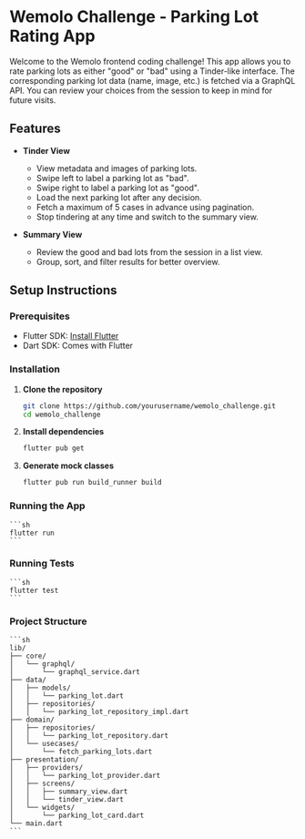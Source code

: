 # Wemolo Challenge - Parking Lot Rating App

Welcome to the Wemolo frontend coding challenge! This app allows you to rate parking lots as either "good" or "bad" using a Tinder-like interface. The corresponding parking lot data (name, image, etc.) is fetched via a GraphQL API. You can review your choices from the session to keep in mind for future visits.

## Features

- **Tinder View**
  - View metadata and images of parking lots.
  - Swipe left to label a parking lot as "bad".
  - Swipe right to label a parking lot as "good".
  - Load the next parking lot after any decision.
  - Fetch a maximum of 5 cases in advance using pagination.
  - Stop tindering at any time and switch to the summary view.

- **Summary View**
  - Review the good and bad lots from the session in a list view.
  - Group, sort, and filter results for better overview.

## Setup Instructions

### Prerequisites

- Flutter SDK: [Install Flutter](https://flutter.dev/docs/get-started/install)
- Dart SDK: Comes with Flutter

### Installation

1. **Clone the repository**
   ```sh
   git clone https://github.com/yourusername/wemolo_challenge.git
   cd wemolo_challenge
   ```

2. **Install dependencies**
    ```sh
    flutter pub get
     ```

3. **Generate mock classes**
    ```sh
    flutter pub run build_runner build
     ```


### Running the App
    ```sh
    flutter run
    ```

### Running Tests
    ```sh
    flutter test
    ```

### Project Structure
    ```sh
    lib/
    ├── core/
    │   └── graphql/
    │       └── graphql_service.dart
    ├── data/
    │   ├── models/
    │   │   └── parking_lot.dart
    │   ├── repositories/
    │   │   └── parking_lot_repository_impl.dart
    ├── domain/
    │   ├── repositories/
    │   │   └── parking_lot_repository.dart
    │   └── usecases/
    │       └── fetch_parking_lots.dart
    ├── presentation/
    │   ├── providers/
    │   │   └── parking_lot_provider.dart
    │   ├── screens/
    │   │   ├── summary_view.dart
    │   │   └── tinder_view.dart
    │   └── widgets/
    │       └── parking_lot_card.dart
    └── main.dart
    ```
